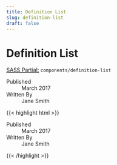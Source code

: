 ```yaml
---
title: Definition List
slug: definition-list
draft: false
---
```


<!-- Header -->
<div class="styleguide__content border-b border-oat-light pb-8 mb-12">
  <h1>Definition List</h1>
  <p><u>SASS Partial:</u> <code>components/definition-list</code></p>
</div>

      
<!-- Result -->
<div class="styleguide__result">
<dl class="definition-list">
	<dt>Published</dt>
	<dd>March 2017</dd>
	<dt>Written By</dt>
	<dd>Jane Smith</dd>
</dl>
</div>

<!-- Markup -->
{{< highlight html  >}}
<dl class="definition-list">
	<dt>Published</dt>
	<dd>March 2017</dd>
	<dt>Written By</dt>
	<dd>Jane Smith</dd>
</dl>
{{< /highlight >}}
        

